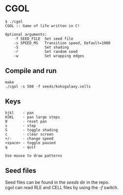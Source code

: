# CGOL

    $ ./cgol 
    CGOL :: Game of life written in C!

    Optional arguments:
        -f SEED_FILE  Set seed file
        -s SPEED_MS   Transition speed, Default=1000
        -S            Set shading
        -r            Set random seed
        -w            Set wrapping edges

## Compile and run
    make
    ./cgol -s 500 -f seeds/koksgalaxy.cells

## Keys

    hjkl    - pan
    HJKL    - pan large steps
    0       - reset pan
    s       - step
    S       - toggle shading
    c       - clear screen
    +/-     - change speed
    <space> - toggle paused
    q       - quit

    Use mouse to draw patterns


## Seed files
Seed files can be found in the *seeds* dir in the repo.  
cgol can read RLE and CELL files by using the *-f* switch.  
